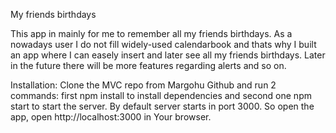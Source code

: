 My friends birthdays

This app in mainly for me to remember all my friends birthdays. As a nowadays user I do not fill widely-used calendarbook and thats why I built an app where I can easely insert and later see all my friends birthdays. Later in the future there will be more features regarding alerts and so on.

Installation: Clone the MVC repo from Margohu Github and run 2 commands: first npm install to install dependencies and second one npm start to start the server. By default server starts in port 3000. So open the app, open http://localhost:3000 in Your browser.
